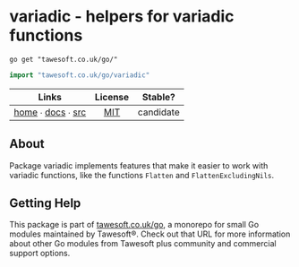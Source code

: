 # variadic - helpers for variadic functions

```shell script
go get "tawesoft.co.uk/go/"
```

```go
import "tawesoft.co.uk/go/variadic"
```

|  Links  | License | Stable? |
|:-------:|:-------:|:-------:|
| [home][home_variadic] ∙ [docs][docs_variadic] ∙ [src][src_variadic] | [MIT][copy_variadic] | candidate |

[home_variadic]: https://tawesoft.co.uk/go/variadic
[src_variadic]:  https://github.com/tawesoft/go/tree/master/variadic
[docs_variadic]: https://godoc.org/tawesoft.co.uk/go/variadic
[copy_variadic]: https://github.com/tawesoft/go/tree/master/variadic/LICENSE.txt

## About

Package variadic implements features that make it easier to work with
variadic functions, like the functions `Flatten` and `FlattenExcludingNils`.

## Getting Help

This package is part of [tawesoft.co.uk/go](https://www.tawesoft.co.uk/go),
a monorepo for small Go modules maintained by Tawesoft®.
Check out that URL for more information about other Go modules from
Tawesoft plus community and commercial support options.